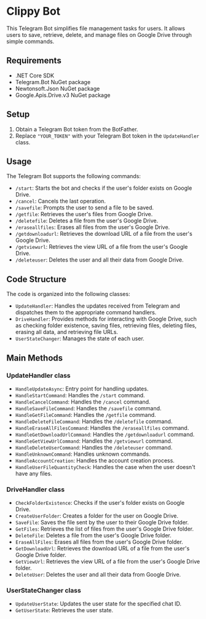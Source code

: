 # Clippy Bot

This Telegram Bot simplifies file management tasks for users. It allows users to save, retrieve, delete, and manage files on Google Drive through simple commands.

## Requirements

- .NET Core SDK
- Telegram.Bot NuGet package
- Newtonsoft.Json NuGet package
- Google.Apis.Drive.v3 NuGet package

## Setup

1. Obtain a Telegram Bot token from the BotFather.
2. Replace `"YOUR_TOKEN"` with your Telegram Bot token in the `UpdateHandler` class.

## Usage

The Telegram Bot supports the following commands:

- `/start`: Starts the bot and checks if the user's folder exists on Google Drive.
- `/cancel`: Cancels the last operation.
- `/savefile`: Prompts the user to send a file to be saved.
- `/getfile`: Retrieves the user's files from Google Drive.
- `/deletefile`: Deletes a file from the user's Google Drive.
- `/eraseallfiles`: Erases all files from the user's Google Drive.
- `/getdownloadurl`: Retrieves the download URL of a file from the user's Google Drive.
- `/getviewurl`: Retrieves the view URL of a file from the user's Google Drive.
- `/deleteuser`: Deletes the user and all their data from Google Drive.

## Code Structure

The code is organized into the following classes:

- `UpdateHandler`: Handles the updates received from Telegram and dispatches them to the appropriate command handlers.
- `DriveHandler`: Provides methods for interacting with Google Drive, such as checking folder existence, saving files, retrieving files, deleting files, erasing all data, and retrieving file URLs.
- `UserStateChanger`: Manages the state of each user.

## Main Methods

### UpdateHandler class

- `HandleUpdateAsync`: Entry point for handling updates.
- `HandleStartCommand`: Handles the `/start` command.
- `HandleCancelCommand`: Handles the `/cancel` command.
- `HandleSaveFileCommand`: Handles the `/savefile` command.
- `HandleGetFileCommand`: Handles the `/getfile` command.
- `HandleDeleteFileCommand`: Handles the `/deletefile` command.
- `HandleEraseAllFilesCommand`: Handles the `/eraseallfiles` command.
- `HandleGetDownloadUrlCommand`: Handles the `/getdownloadurl` command.
- `HandleGetViewUrlCommand`: Handles the `/getviewurl` command.
- `HandleDeleteUserCommand`: Handles the `/deleteuser` command.
- `HandleUnknownCommand`: Handles unknown commands.
- `HandleAccountCreation`: Handles the account creation process.
- `HandleUserFileQuantityCheck`: Handles the case when the user doesn't have any files.

### DriveHandler class

- `CheckFolderExistence`: Checks if the user's folder exists on Google Drive.
- `CreateUserFolder`: Creates a folder for the user on Google Drive.
- `SaveFile`: Saves the file sent by the user to their Google Drive folder.
- `GetFiles`: Retrieves the list of files from the user's Google Drive folder.
- `DeleteFile`: Deletes a file from the user's Google Drive folder.
- `EraseAllFiles`: Erases all files from the user's Google Drive folder.
- `GetDownloadUrl`: Retrieves the download URL of a file from the user's Google Drive folder.
- `GetViewUrl`: Retrieves the view URL of a file from the user's Google Drive folder.
- `DeleteUser`: Deletes the user and all their data from Google Drive.

### UserStateChanger class

- `UpdateUserState`: Updates the user state for the specified chat ID.
- `GetUserState`: Retrieves the user state.
